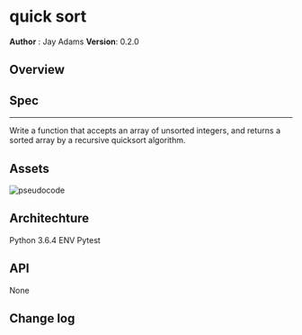 # quick sort
**Author** : Jay Adams
**Version**: 0.2.0

## Overview



## Spec
---------------
Write a function that accepts an array of unsorted integers, and returns a sorted array by a recursive quicksort algorithm. 


## Assets
![pseudocode](../../assets/quicksort.jpg)



## Architechture  
Python 3.6.4
ENV
Pytest


## API
None

## Change log